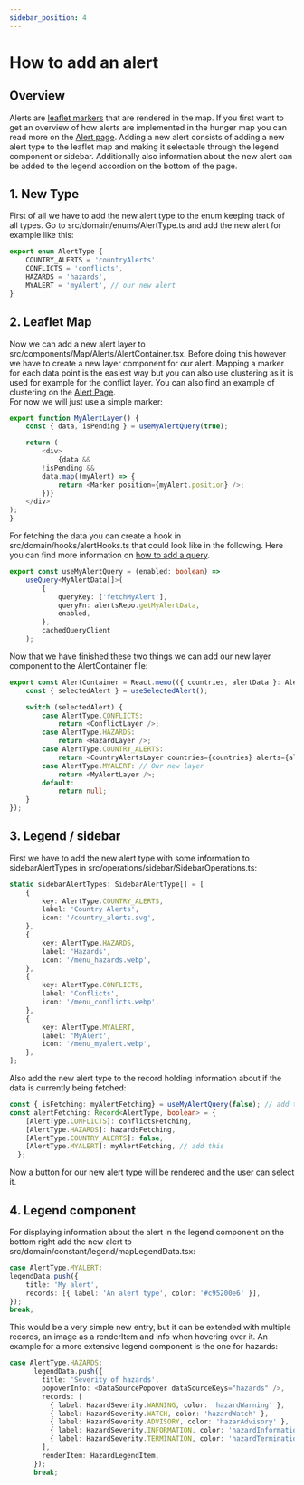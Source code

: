 ```yaml
---
sidebar_position: 4
---
```

# How to add an alert
## Overview
Alerts are [leaflet markers](https://leafletjs.com/reference.html#marker) that are rendered in the map. If you first want to get an overview of how alerts are implemented
in the hunger map you can read more on the [Alert page](../leaflet_map/map_alerts.md). Adding a new alert
consists of adding a new alert type to the leaflet map and making it selectable through the legend component or sidebar. Additionally
also information about the new alert can be added to the legend accordion on the bottom of the page.

## 1. New Type
First of all we have to add the new alert type to the enum keeping track of all types. Go to src/domain/enums/AlertType.ts
and add the new alert for example like this:
```ts
export enum AlertType {
    COUNTRY_ALERTS = 'countryAlerts',
    CONFLICTS = 'conflicts',
    HAZARDS = 'hazards',
    MYALERT = 'myAlert', // our new alert
}
```

## 2. Leaflet Map
Now we can add a new alert layer to src/components/Map/Alerts/AlertContainer.tsx. Before doing this however we have to create a
new layer component for our alert. Mapping a marker for each data point is the easiest way but you can also use clustering
as it is used for example for the conflict layer. You can also find an example of clustering on the [Alert Page](../leaflet_map/map_alerts.md).\
For now we will just use a simple marker:
```ts
export function MyAlertLayer() {
    const { data, isPending } = useMyAlertQuery(true);

    return (
        <div>
            {data &&
        !isPending &&
        data.map((myAlert) => {
            return <Marker position={myAlert.position} />;
        })}
    </div>
);
}
```
For fetching the data you can create a hook in src/domain/hooks/alertHooks.ts that could look like in the following.
Here you can find more information on [how to add a query](how_to_add_query.md).
```ts
export const useMyAlertQuery = (enabled: boolean) =>
    useQuery<MyAlertData[]>(
        {
            queryKey: ['fetchMyAlert'],
            queryFn: alertsRepo.getMyAlertData,
            enabled,
        },
        cachedQueryClient
    );
```
Now that we have finished these two things we can add our new layer component to the AlertContainer file:
```ts
export const AlertContainer = React.memo(({ countries, alertData }: AlertContainerProps) => {
    const { selectedAlert } = useSelectedAlert();

    switch (selectedAlert) {
        case AlertType.CONFLICTS:
            return <ConflictLayer />;
        case AlertType.HAZARDS:
            return <HazardLayer />;
        case AlertType.COUNTRY_ALERTS:
            return <CountryAlertsLayer countries={countries} alerts={alertData} />;
        case AlertType.MYALERT: // Our new layer
            return <MyAlertLayer />;
        default:
            return null;
    }
});
```

## 3. Legend / sidebar
First we have to add the new alert type with some information to sidebarAlertTypes in src/operations/sidebar/SidebarOperations.ts:
```ts
static sidebarAlertTypes: SidebarAlertType[] = [
    {
        key: AlertType.COUNTRY_ALERTS,
        label: 'Country Alerts',
        icon: '/country_alerts.svg',
    },
    {
        key: AlertType.HAZARDS,
        label: 'Hazards',
        icon: '/menu_hazards.webp',
    },
    {
        key: AlertType.CONFLICTS,
        label: 'Conflicts',
        icon: '/menu_conflicts.webp',
    },
    {
        key: AlertType.MYALERT,
        label: 'MyAlert',
        icon: '/menu_myalert.webp',
    },
];
```
Also add the new alert type to the record holding information about if the data is currently being fetched:

```ts
const { isFetching: myAlertFetching} = useMyAlertQuery(false); // add this
const alertFetching: Record<AlertType, boolean> = {
    [AlertType.CONFLICTS]: conflictsFetching,
    [AlertType.HAZARDS]: hazardsFetching,
    [AlertType.COUNTRY_ALERTS]: false,
    [AlertType.MYALERT]: myAlertFetching, // add this
  };
```
Now a button for our new alert type will be rendered and the user can select it.

## 4. Legend component
For displaying information about the alert in the legend component on the bottom right add the new alert to src/domain/constant/legend/mapLegendData.tsx:
```ts
case AlertType.MYALERT:
legendData.push({
    title: 'My alert',
    records: [{ label: 'An alert type', color: '#c95200e6' }],
});
break;
```
This would be a very simple new entry, but it can be extended with multiple records, an image as a renderItem and info
when hovering over it. An example for a more extensive legend component is the one for hazards:
```ts
case AlertType.HAZARDS:
      legendData.push({
        title: 'Severity of hazards',
        popoverInfo: <DataSourcePopover dataSourceKeys="hazards" />,
        records: [
          { label: HazardSeverity.WARNING, color: 'hazardWarning' },
          { label: HazardSeverity.WATCH, color: 'hazardWatch' },
          { label: HazardSeverity.ADVISORY, color: 'hazarAdvisory' },
          { label: HazardSeverity.INFORMATION, color: 'hazardInformation' },
          { label: HazardSeverity.TERMINATION, color: 'hazardTermination' },
        ],
        renderItem: HazardLegendItem,
      });
      break;
```



